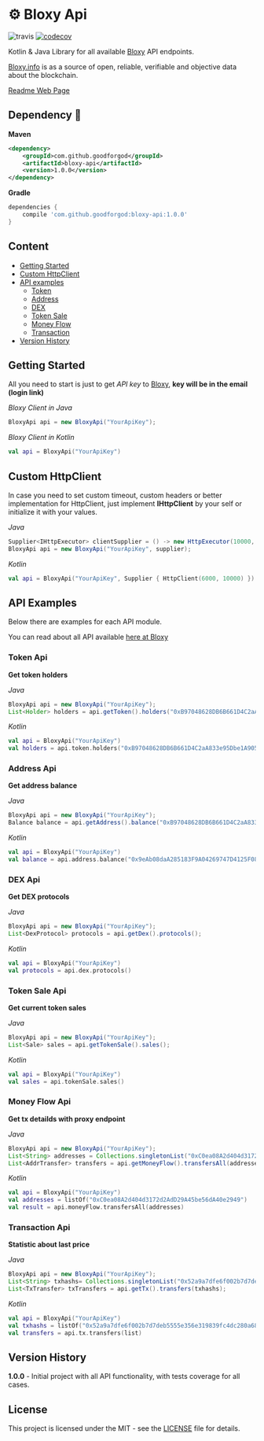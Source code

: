 # ⚙️ Bloxy Api

![travis](https://travis-ci.org/GoodforGod/bloxy-api.svg?branch=master)
[![codecov](https://codecov.io/gh/GoodforGod/bloxy-api/branch/master/graph/badge.svg)](https://codecov.io/gh/GoodforGod/bloxy-api)

Kotlin & Java Library for all available [Bloxy](https://bloxy.info) API endpoints.

[Bloxy.info]((https://bloxy.info)) is as a source of open, reliable, verifiable and objective data about the blockchain. 

[Readme Web Page](https://goodforgod.github.io/bloxy-api/)

## Dependency :rocket:
**Maven**
```xml
<dependency>
    <groupId>com.github.goodforgod</groupId>
    <artifactId>bloxy-api</artifactId>
    <version>1.0.0</version>
</dependency>
```

**Gradle**
```groovy
dependencies {
    compile 'com.github.goodforgod:bloxy-api:1.0.0'
}
```

## Content
- [Getting Started](#getting-started)
- [Custom HttpClient](#custom-httpclient)
- [API examples](#api-examples)
    - [Token](#token-api)
    - [Address](#address-api)
    - [DEX](#dex-api)
    - [Token Sale](#token-sale-api)
    - [Money Flow](#money-flow-api)
    - [Transaction](#transaction-api)
- [Version History](#version-history)

## Getting Started

All you need to start is just to get *API key* to [Bloxy](https://bloxy.info/login/new), **key will be in the email (login link)**

*Bloxy Client in Java*
```java
BloxyApi api = new BloxyApi("YourApiKey");
```

*Bloxy Client in Kotlin*
```kotlin
val api = BloxyApi("YourApiKey")
```

## Custom HttpClient

In case you need to set custom timeout, custom headers or better implementation for HttpClient, 
just implement **IHttpClient** by your self or initialize it with your values.

*Java*
```java
Supplier<IHttpExecutor> clientSupplier = () -> new HttpExecutor(10000, 40000);
BloxyApi api = new BloxyApi("YourApiKey", supplier);
```

*Kotlin*
```kotlin
val api = BloxyApi("YourApiKey", Supplier { HttpClient(6000, 10000) })
```

## API Examples

Below there are examples for each API module.

You can read about all API available [here at Bloxy](https://bloxy.info/api_methods)

### Token Api
**Get token holders**

*Java*
```java
BloxyApi api = new BloxyApi("YourApiKey");
List<Holder> holders = api.getToken().holders("0xB97048628DB6B661D4C2aA833e95Dbe1A905B280");
```

*Kotlin*
```kotlin
val api = BloxyApi("YourApiKey")
val holders = api.token.holders("0xB97048628DB6B661D4C2aA833e95Dbe1A905B280")
```

### Address Api
**Get address balance**

*Java*
```java
BloxyApi api = new BloxyApi("YourApiKey");
Balance balance = api.getAddress().balance("0xB97048628DB6B661D4C2aA833e95Dbe1A905B280");
```

*Kotlin*
```kotlin
val api = BloxyApi("YourApiKey")
val balance = api.address.balance("0x9eAb08daA285183F9A04269747D4125F08e634B0")
```

### DEX Api
**Get DEX protocols**

*Java*
```java
BloxyApi api = new BloxyApi("YourApiKey");
List<DexProtocol> protocols = api.getDex().protocols();
```

*Kotlin*
```kotlin
val api = BloxyApi("YourApiKey")
val protocols = api.dex.protocols()
```

### Token Sale Api
**Get current token sales**

*Java*
```java
BloxyApi api = new BloxyApi("YourApiKey");
List<Sale> sales = api.getTokenSale().sales();
```

*Kotlin*
```kotlin
val api = BloxyApi("YourApiKey")
val sales = api.tokenSale.sales()
```

### Money Flow Api
**Get tx detailds with proxy endpoint**

*Java*
```java
BloxyApi api = new BloxyApi("YourApiKey");
List<String> addresses = Collections.singletonList("0xC0ea08A2d404d3172d2AdD29A45be56dA40e2949");
List<AddrTransfer> transfers = api.getMoneyFlow().transfersAll(addresses);
```

*Kotlin*
```kotlin
val api = BloxyApi("YourApiKey")
val addresses = listOf("0xC0ea08A2d404d3172d2AdD29A45be56dA40e2949")
val result = api.moneyFlow.transfersAll(addresses)
```

### Transaction Api
**Statistic about last price**

*Java*
```java
BloxyApi api = new BloxyApi("YourApiKey");
List<String> txhashs= Collections.singletonList("0x52a9a7dfe6f002b7d7deb5555e356e319839fc4dc280a68de55778524a41f986");
List<TxTransfer> txTransfers = api.getTx().transfers(txhashs);
```

*Kotlin*
```kotlin
val api = BloxyApi("YourApiKey")
val txhashs = listOf("0x52a9a7dfe6f002b7d7deb5555e356e319839fc4dc280a68de55778524a41f986")
val transfers = api.tx.transfers(list)
```

## Version History

**1.0.0** - Initial project with all API functionality, with tests coverage for all cases.

## License

This project is licensed under the MIT - see the [LICENSE](LICENSE) file for details.
